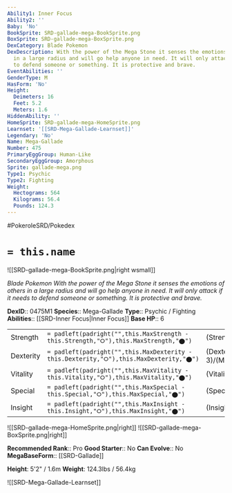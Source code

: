 ```yaml
---
Ability1: Inner Focus
Ability2: ''
Baby: 'No'
BookSprite: SRD-gallade-mega-BookSprite.png
BoxSprite: SRD-gallade-mega-BoxSprite.png
DexCategory: Blade Pokemon
DexDescription: With the power of the Mega Stone it senses the emotions of others
  in a large radius and will go help anyone in need. It will only attack if it needs
  to defend someone or something. It is protective and brave.
EventAbilities: ''
GenderType: M
HasForm: 'No'
Height:
  Deimeters: 16
  Feet: 5.2
  Meters: 1.6
HiddenAbility: ''
HomeSprite: SRD-gallade-mega-HomeSprite.png
Learnset: '[[SRD-Mega-Gallade-Learnset]]'
Legendary: 'No'
Name: Mega-Gallade
Number: 475
PrimaryEggGroup: Human-Like
SecondaryEggGroup: Amorphous
Sprite: gallade-mega.png
Type1: Psychic
Type2: Fighting
Weight:
  Hectograms: 564
  Kilograms: 56.4
  Pounds: 124.3
---
```


#PokeroleSRD/Pokedex

# `= this.name`

![[SRD-gallade-mega-BookSprite.png|right wsmall]]

*Blade Pokemon*
*With the power of the Mega Stone it senses the emotions of others in a large radius and will go help anyone in need. It will only attack if it needs to defend someone or something. It is protective and brave.*

**DexID**:: 0475M1
**Species**:: Mega-Gallade
**Type**:: Psychic / Fighting
**Abilities**:: [[SRD-Inner Focus|Inner Focus]]
**Base HP**:: 6

|           |                                                                                        |                                          |
| --------- | -------------------------------------------------------------------------------------- | ---------------------------------------- |
| Strength  | `= padleft(padright("",this.MaxStrength - this.Strength,"⭘"),this.MaxStrength,"⬤")`    | (Strength::4)/(MaxStrength::8)   |
| Dexterity | `= padleft(padright("",this.MaxDexterity - this.Dexterity,"⭘"),this.MaxDexterity,"⬤")` | (Dexterity:: 3)/(MaxDexterity::6) |
| Vitality  | `= padleft(padright("",this.MaxVitality - this.Vitality,"⭘"),this.MaxVitality,"⬤")`    | (Vitality::3)/(MaxVitality::6)   |
| Special   | `= padleft(padright("",this.MaxSpecial - this.Special,"⭘"),this.MaxSpecial,"⬤")`       | (Special::2)/(MaxSpecial::4)     |
| Insight   | `= padleft(padright("",this.MaxInsight - this.Insight,"⭘"),this.MaxInsight,"⬤")`       | (Insight::3)/(MaxInsight::6)     |

![[SRD-gallade-mega-HomeSprite.png|right]]
![[SRD-gallade-mega-BoxSprite.png|right]]

**Recommended Rank**:: Pro
**Good Starter**:: No
**Can Evolve**:: No
**MegaBaseForm**:: [[SRD-Gallade]]

**Height**: 5'2" / 1.6m
**Weight**: 124.3lbs / 56.4kg

![[SRD-Mega-Gallade-Learnset]]